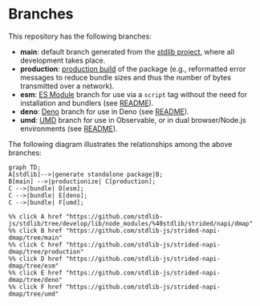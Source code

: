 <!--

@license Apache-2.0

Copyright (c) 2022 The Stdlib Authors.

Licensed under the Apache License, Version 2.0 (the "License");
you may not use this file except in compliance with the License.
You may obtain a copy of the License at

    http://www.apache.org/licenses/LICENSE-2.0

Unless required by applicable law or agreed to in writing, software
distributed under the License is distributed on an "AS IS" BASIS,
WITHOUT WARRANTIES OR CONDITIONS OF ANY KIND, either express or implied.
See the License for the specific language governing permissions and
limitations under the License.

-->

# Branches

This repository has the following branches:

-   **main**: default branch generated from the [stdlib project][stdlib-url], where all development takes place.
-   **production**: [production build][production-url] of the package (e.g., reformatted error messages to reduce bundle sizes and thus the number of bytes transmitted over a network).
-   **esm**: [ES Module][esm-url] branch for use via a `script` tag without the need for installation and bundlers (see [README][esm-readme]).
-   **deno**: [Deno][deno-url] branch for use in Deno (see [README][deno-readme]).
-   **umd**: [UMD][umd-url] branch for use in Observable, or in dual browser/Node.js environments (see [README][umd-readme]).

The following diagram illustrates the relationships among the above branches:

```mermaid
graph TD;
A[stdlib]-->|generate standalone package|B;
B[main] -->|productionize| C[production];
C -->|bundle| D[esm];
C -->|bundle| E[deno];
C -->|bundle| F[umd];

%% click A href "https://github.com/stdlib-js/stdlib/tree/develop/lib/node_modules/%40stdlib/strided/napi/dmap"
%% click B href "https://github.com/stdlib-js/strided-napi-dmap/tree/main"
%% click C href "https://github.com/stdlib-js/strided-napi-dmap/tree/production"
%% click D href "https://github.com/stdlib-js/strided-napi-dmap/tree/esm"
%% click E href "https://github.com/stdlib-js/strided-napi-dmap/tree/deno"
%% click F href "https://github.com/stdlib-js/strided-napi-dmap/tree/umd"
```

[stdlib-url]: https://github.com/stdlib-js/stdlib/tree/develop/lib/node_modules/%40stdlib/strided/napi/dmap
[production-url]: https://github.com/stdlib-js/strided-napi-dmap/tree/production
[deno-url]: https://github.com/stdlib-js/strided-napi-dmap/tree/deno
[deno-readme]: https://github.com/stdlib-js/strided-napi-dmap/blob/deno/README.md
[umd-url]: https://github.com/stdlib-js/strided-napi-dmap/tree/umd
[umd-readme]: https://github.com/stdlib-js/strided-napi-dmap/blob/umd/README.md
[esm-url]: https://github.com/stdlib-js/strided-napi-dmap/tree/esm
[esm-readme]: https://github.com/stdlib-js/strided-napi-dmap/blob/esm/README.md